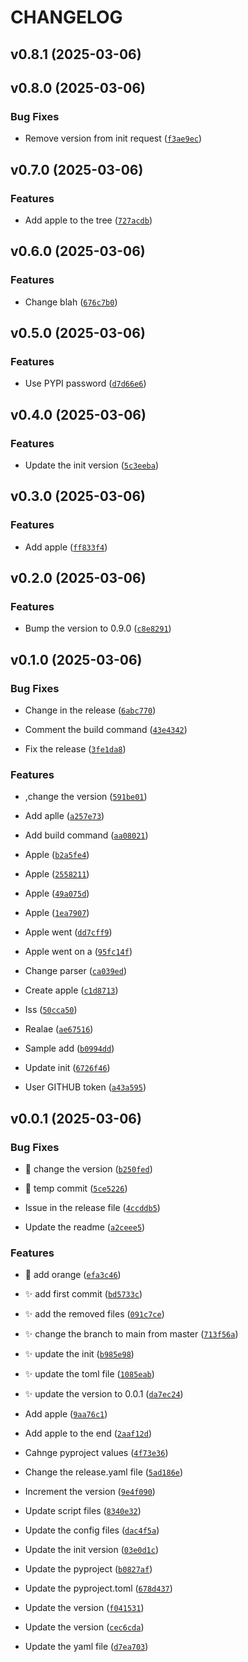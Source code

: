 # CHANGELOG


## v0.8.1 (2025-03-06)


## v0.8.0 (2025-03-06)

### Bug Fixes

- Remove version from init request
  ([`f3ae9ec`](https://github.com/sanushilshad/ondc_deeplink_consumer/commit/f3ae9ec4fbcb558c4f108545580663313f7e01be))


## v0.7.0 (2025-03-06)

### Features

- Add apple to the tree
  ([`727acdb`](https://github.com/sanushilshad/ondc_deeplink_consumer/commit/727acdb2bd634dc20a47f96f9e592eaeccf1c4ce))


## v0.6.0 (2025-03-06)

### Features

- Change blah
  ([`676c7b0`](https://github.com/sanushilshad/ondc_deeplink_consumer/commit/676c7b0ed0df26f8c0d7f5f0d3250783a1e5cb2d))


## v0.5.0 (2025-03-06)

### Features

- Use PYPI password
  ([`d7d66e6`](https://github.com/sanushilshad/ondc_deeplink_consumer/commit/d7d66e609c23324799dd418f399abbf0df9b1781))


## v0.4.0 (2025-03-06)

### Features

- Update the init version
  ([`5c3eeba`](https://github.com/sanushilshad/ondc_deeplink_consumer/commit/5c3eeba7ce03ee8b9de75712d508b22cc4fb10f5))


## v0.3.0 (2025-03-06)

### Features

- Add apple
  ([`ff833f4`](https://github.com/sanushilshad/ondc_deeplink_consumer/commit/ff833f4df1e84141fe00c594d012ac8ba3dd952a))


## v0.2.0 (2025-03-06)

### Features

- Bump the version to 0.9.0
  ([`c8e8291`](https://github.com/sanushilshad/ondc_deeplink_consumer/commit/c8e8291681d903a52daca9915d8f0e0be5498bf7))


## v0.1.0 (2025-03-06)

### Bug Fixes

- Change in the release
  ([`6abc770`](https://github.com/sanushilshad/ondc_deeplink_consumer/commit/6abc770a50f3d8978387cc7851f6ff585225b474))

- Comment the build command
  ([`43e4342`](https://github.com/sanushilshad/ondc_deeplink_consumer/commit/43e4342a480e1d591b0d49da4e7135e2b11ace9c))

- Fix the release
  ([`3fe1da8`](https://github.com/sanushilshad/ondc_deeplink_consumer/commit/3fe1da8c74948803c4abbd47195492768cb50beb))

### Features

- ,change the version
  ([`591be01`](https://github.com/sanushilshad/ondc_deeplink_consumer/commit/591be011e5a3c1c1f843665239b5660a8b3fc4aa))

- Add aplle
  ([`a257e73`](https://github.com/sanushilshad/ondc_deeplink_consumer/commit/a257e7323816717f132cc643e6805c4c2e2fae53))

- Add build command
  ([`aa08021`](https://github.com/sanushilshad/ondc_deeplink_consumer/commit/aa08021ab802970572b9bf9f36e20c96f4874aea))

- Apple
  ([`b2a5fe4`](https://github.com/sanushilshad/ondc_deeplink_consumer/commit/b2a5fe40633d8e432256253388af38901ea59f61))

- Apple
  ([`2558211`](https://github.com/sanushilshad/ondc_deeplink_consumer/commit/25582115a0d55a894836c842b5d9d5f36f9a52dd))

- Apple
  ([`49a075d`](https://github.com/sanushilshad/ondc_deeplink_consumer/commit/49a075da4abb33f9e93ba6e186cdec1c31823ce7))

- Apple
  ([`1ea7907`](https://github.com/sanushilshad/ondc_deeplink_consumer/commit/1ea790782e22e506deb544341acec5932ee21a28))

- Apple went
  ([`dd7cff9`](https://github.com/sanushilshad/ondc_deeplink_consumer/commit/dd7cff9a6e4d1aaa2c71f6941470242030ce912f))

- Apple went on a
  ([`95fc14f`](https://github.com/sanushilshad/ondc_deeplink_consumer/commit/95fc14fde812885a1bf243d3de84418e8e1c8413))

- Change parser
  ([`ca039ed`](https://github.com/sanushilshad/ondc_deeplink_consumer/commit/ca039ed91a3d5a38a80dd5b7aad88edd8236d527))

- Create apple
  ([`c1d8713`](https://github.com/sanushilshad/ondc_deeplink_consumer/commit/c1d87139264346946863459608841fd8c9c9c99b))

- Iss
  ([`50cca50`](https://github.com/sanushilshad/ondc_deeplink_consumer/commit/50cca50a3becf4d236fe44feedc6cf8768e274a7))

- Realae
  ([`ae67516`](https://github.com/sanushilshad/ondc_deeplink_consumer/commit/ae675160018876efd221bdcd2464e78b27f581f3))

- Sample add
  ([`b0994dd`](https://github.com/sanushilshad/ondc_deeplink_consumer/commit/b0994dd0262f96595c3c6104bc344e28a72da919))

- Update init
  ([`6726f46`](https://github.com/sanushilshad/ondc_deeplink_consumer/commit/6726f46a405b07328664b009df0174d028640bec))

- User GITHUB token
  ([`a43a595`](https://github.com/sanushilshad/ondc_deeplink_consumer/commit/a43a595f51037f826e4c90c35f0a7bba96aec6cf))


## v0.0.1 (2025-03-06)

### Bug Fixes

- :bug: change the version
  ([`b250fed`](https://github.com/sanushilshad/ondc_deeplink_consumer/commit/b250fed5cc9acc8a77959ad13a7788917be059c7))

- :bug: temp commit
  ([`5ce5226`](https://github.com/sanushilshad/ondc_deeplink_consumer/commit/5ce52264c120c223143c194f3510d2b488531197))

- Issue in the release file
  ([`4ccddb5`](https://github.com/sanushilshad/ondc_deeplink_consumer/commit/4ccddb5b6696d0d15d0fa2f1435f275522870e71))

- Update the readme
  ([`a2ceee5`](https://github.com/sanushilshad/ondc_deeplink_consumer/commit/a2ceee5ebd8654dee1ce49e64376f3d86b1c0e69))

### Features

- :bug: add orange
  ([`efa3c46`](https://github.com/sanushilshad/ondc_deeplink_consumer/commit/efa3c46b6b05d915bf4fb3b9fe610f10a22f6849))

- :sparkles: add first commit
  ([`bd5733c`](https://github.com/sanushilshad/ondc_deeplink_consumer/commit/bd5733c78b37f19256809253e420d4b9e62d9f38))

- :sparkles: add the removed files
  ([`091c7ce`](https://github.com/sanushilshad/ondc_deeplink_consumer/commit/091c7ce8321a45b05157bd6d88e02a760b5ebff3))

- :sparkles: change the branch to main from master
  ([`713f56a`](https://github.com/sanushilshad/ondc_deeplink_consumer/commit/713f56a7b232482753a77f9874009ab10075c303))

- :sparkles: update the init
  ([`b985e98`](https://github.com/sanushilshad/ondc_deeplink_consumer/commit/b985e987a488e3fb8cd16765c72d096390565edb))

- :sparkles: update the toml file
  ([`1085eab`](https://github.com/sanushilshad/ondc_deeplink_consumer/commit/1085eab935cb8423f0dbd87095937f7f85aa128a))

- :sparkles: update the version to 0.0.1
  ([`da7ec24`](https://github.com/sanushilshad/ondc_deeplink_consumer/commit/da7ec2420cf4f174e9b1667402fb5c914df74cc3))

- Add apple
  ([`9aa76c1`](https://github.com/sanushilshad/ondc_deeplink_consumer/commit/9aa76c17b207a63edc1d2b58a93ef4707d88b228))

- Add apple to the end
  ([`2aaf12d`](https://github.com/sanushilshad/ondc_deeplink_consumer/commit/2aaf12db8ca0406b3e6ae18911a54abfd5101d7a))

- Cahnge pyproject values
  ([`4f73e36`](https://github.com/sanushilshad/ondc_deeplink_consumer/commit/4f73e364af47829682481875124d98b91e6d143b))

- Change the release.yaml file
  ([`5ad186e`](https://github.com/sanushilshad/ondc_deeplink_consumer/commit/5ad186ef73d604ae245bf21e07310f143e81e779))

- Increment the version
  ([`9e4f090`](https://github.com/sanushilshad/ondc_deeplink_consumer/commit/9e4f090da4277d3181c6a202b8d31cccff7ae6b0))

- Update script files
  ([`8340e32`](https://github.com/sanushilshad/ondc_deeplink_consumer/commit/8340e324b0fa1393af19e7d5c0239c95452c1cc4))

- Update the config files
  ([`dac4f5a`](https://github.com/sanushilshad/ondc_deeplink_consumer/commit/dac4f5aefe033811da3e556346ae5dd3ad7d9431))

- Update the init version
  ([`03e0d1c`](https://github.com/sanushilshad/ondc_deeplink_consumer/commit/03e0d1c72786550659325ff1742d8a3297dec63c))

- Update the pyproject
  ([`b0827af`](https://github.com/sanushilshad/ondc_deeplink_consumer/commit/b0827af50f855552a2e7ea12cceb40deaddaf0cb))

- Update the pyproject.toml
  ([`678d437`](https://github.com/sanushilshad/ondc_deeplink_consumer/commit/678d43702bef70749e08da6c9e902ed447d7f802))

- Update the version
  ([`f041531`](https://github.com/sanushilshad/ondc_deeplink_consumer/commit/f041531f09d408ae06fdc3a88a8e0262a5ecf2d7))

- Update the version
  ([`cec6cda`](https://github.com/sanushilshad/ondc_deeplink_consumer/commit/cec6cdae20a01138cce8890e3ad3a0ab3ea73e15))

- Update the yaml file
  ([`d7ea703`](https://github.com/sanushilshad/ondc_deeplink_consumer/commit/d7ea703abf6c48874e5e2fdc851e19e02106e866))
